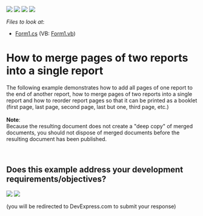 <!-- default badges list -->
![](https://img.shields.io/endpoint?url=https://codecentral.devexpress.com/api/v1/VersionRange/128601918/12.2.4%2B)
[![](https://img.shields.io/badge/Open_in_DevExpress_Support_Center-FF7200?style=flat-square&logo=DevExpress&logoColor=white)](https://supportcenter.devexpress.com/ticket/details/E159)
[![](https://img.shields.io/badge/📖_How_to_use_DevExpress_Examples-e9f6fc?style=flat-square)](https://docs.devexpress.com/GeneralInformation/403183)
[![](https://img.shields.io/badge/💬_Leave_Feedback-feecdd?style=flat-square)](#does-this-example-address-your-development-requirementsobjectives)
<!-- default badges end -->
<!-- default file list -->
*Files to look at*:

* [Form1.cs](./CS/Form1.cs) (VB: [Form1.vb](./VB/Form1.vb))
<!-- default file list end -->
# How to merge pages of two reports into a single report


<p>The following example demonstrates how to add all pages of one report to the end of another report, how to merge pages of two reports into a single report and how to reorder report pages so that it can be printed as a booklet (first page, last page, second page, last but one, third page, etc.)<br><br><strong>Note</strong>:<br>Because the resulting document does not create a "deep copy" of merged documents, you should not dispose of merged documents before the resulting document has been published.</p>

<br/>


<!-- feedback -->
## Does this example address your development requirements/objectives?

[<img src="https://www.devexpress.com/support/examples/i/yes-button.svg"/>](https://www.devexpress.com/support/examples/survey.xml?utm_source=github&utm_campaign=reporting-winforms-merge-reports&~~~was_helpful=yes) [<img src="https://www.devexpress.com/support/examples/i/no-button.svg"/>](https://www.devexpress.com/support/examples/survey.xml?utm_source=github&utm_campaign=reporting-winforms-merge-reports&~~~was_helpful=no)

(you will be redirected to DevExpress.com to submit your response)
<!-- feedback end -->

